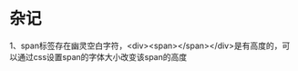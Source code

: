 # 杂记

1、span标签存在幽灵空白字符，&lt;div&gt;&lt;span&gt;&lt;/span&gt;&lt;/div&gt;是有高度的，可以通过css设置span的字体大小改变该span的高度

